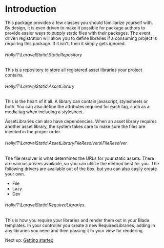 # Introduction

This package provides a few classes you should familiarize yourself with. By design, it is even driven to make it possible for package authors to provide easier ways to supply static files with their packages. The event driven registration will allow you to define libraries if a consuming project is requiring this package. If it isn't, then it simply gets ignored.

###### HollyIT\LaravelStatic\StaticRepository

This is a repository to store all registered asset libraries your project contains.

###### HollyIT\LaravelStatic\AssetLibrary

This is the heart of it all. A library can contain javascript, stylesheets or both. You can also define the attributes required for each tag, such as a media tag when including a stylesheet.

AssetLibraries can also have dependencies. When an asset library requires another asset library, the system takes care to make sure the files are injected in the proper order.

###### HollyIT\LaravelStatic\AssetLibraryFileResolvers\FileResolver

The file resolver is what determines the URLs for your static assets. There are various drivers available, so you can utilize the method best for you. The following drivers are available out of the box, but you can also easily create your own.

- File
- Lazy
- Dev

###### HollyIT\LaravelStatic\RequiredLibraries

This is how you require your libraries and render them out in your Blade templates. In your controller you create a new RequiredLibraries, adding in any libraries you need and then passing it to your view for rendering.

Next up: [Getting started](getting-started.md)
